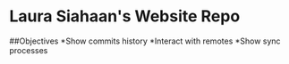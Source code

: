 # Laura Siahaan's Website Repo

##Objectives
*Show commits history
*Interact with remotes
*Show sync processes
